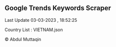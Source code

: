 

## Google Trends Keywords Scraper 
 
Last Update 03-03-2023 , 18:52:25

Country List :
VIETNAM.json



© Abdul Muttaqin 
